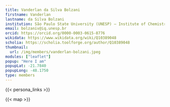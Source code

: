 ```yaml
---
title: Vanderlan da Silva Bolzani
firstname: Vanderlan
lastname: da Silva Bolzani
institution: São Paulo State University (UNESP) – Institute of Chemistry, Araraquara, Brazil
email: bolzaniv@iq.unesp.br
orcid: https://orcid.org/0000-0003-0615-8776
wikidata: https://www.wikidata.org/wiki/Q10389048
scholia: https://scholia.toolforge.org/author/Q10389048
thumbnail:
  url: /img/members/vanderlan-bolzani.jpeg
modules: ["leaflet"]
popup: "Here I am"
popupLat: -21.7840
popupLong: -48.1750
type: members
---
```


{{< persona_links >}}

{{< map >}}
